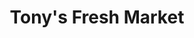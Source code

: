 ---
title: "Tony's Fresh Market"
url: /bridgeview/tonys-fresh-market-harlem-avenue/
shop: supermarket
---